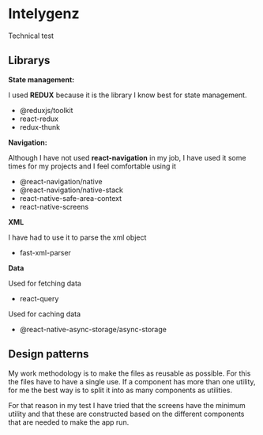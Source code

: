 
# Intelygenz

Technical test

## Librarys

**State management:** 

 I used **REDUX** because it is the library I know best for state management.
- @reduxjs/toolkit
- react-redux
- redux-thunk

**Navigation:** 

Although I have not used **react-navigation** in my job, I have used it some times for my projects and I feel comfortable using it
- @react-navigation/native
- @react-navigation/native-stack
- react-native-safe-area-context
- react-native-screens

**XML**

I have had to use it to parse the xml object
- fast-xml-parser

**Data**

Used for fetching data
- react-query

Used for caching data
- @react-native-async-storage/async-storage

## Design patterns

My work methodology is to make the files as reusable as possible. For this the files have to have a single use. If a component has more than one utility, for me the best way is to split it into as many components as utilities.

For that reason in my test I have tried that the screens have the minimum utility and that these are constructed based on the different components that are needed to make the app run.

